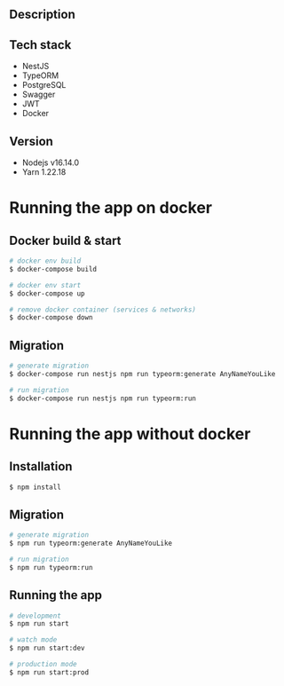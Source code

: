 ## Description

## Tech stack
- NestJS
- TypeORM
- PostgreSQL
- Swagger
- JWT
- Docker

## Version
- Nodejs v16.14.0
- Yarn 1.22.18

# Running the app on docker
## Docker build & start

```bash
# docker env build
$ docker-compose build

# docker env start
$ docker-compose up

# remove docker container (services & networks)
$ docker-compose down
```
## Migration

```bash
# generate migration
$ docker-compose run nestjs npm run typeorm:generate AnyNameYouLike

# run migration
$ docker-compose run nestjs npm run typeorm:run
```

# Running the app without docker
## Installation

```bash
$ npm install
```
## Migration

```bash
# generate migration
$ npm run typeorm:generate AnyNameYouLike

# run migration
$ npm run typeorm:run
```

## Running the app

```bash
# development
$ npm run start

# watch mode
$ npm run start:dev

# production mode
$ npm run start:prod
```
